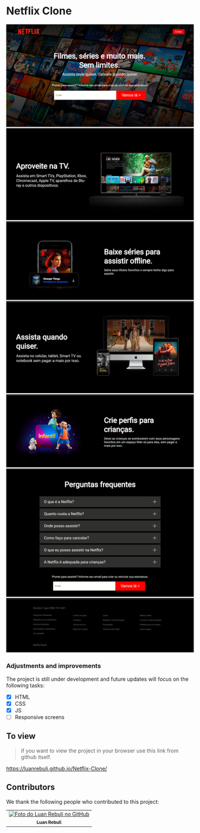 
# Netflix Clone

<img src="./assets/img-printscreen.png" alt="img project">
<img src="./assets/img-printscreen2.png" alt="img project v0.01">
<img src="./assets/img-printscreen3.png" alt="img project v0.01">
<img src="./assets/img-printscreen4.png" alt="img project v0.01">
<img src="./assets/img-printscreen5.png" alt="img project v0.01">
<img src="./assets/img-printscreen6.png" alt="img project v0.01">
<img src="./assets/img-printscreen7.png" alt="img project v0.01">

### Adjustments and improvements

The project is still under development and future updates will focus on the following tasks:

- [x] HTML
- [x] CSS
- [X] JS
- [ ] Responsive screens

## To view

> if you want to view the project in your browser use this link from github itself.

https://luanrebuli.github.io/Netflix-Clone/

## Contributors

We thank the following people who contributed to this project:

<table>
  <tr>
    <td align="center">
      <a href="#">
        <img src="https://avatars.githubusercontent.com/u/39808312?s=400&u=979267330c7ff3d03836b693538d67d904c9baad&v=4" width="100px;" alt="Foto do Luan Rebuli no GitHub"/><br>
        <sub>
          <b>Luan Rebuli</b>
        </sub>
      </a>
    </td>
  </tr>
</table>



